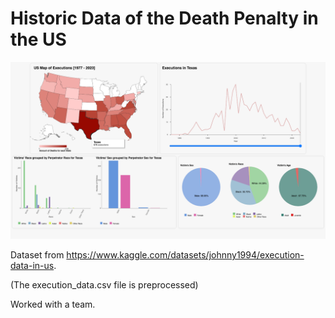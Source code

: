 # Historic Data of the Death Penalty in the US

![Thumbnail](https://github.com/AWER2345/Data-View/blob/main/thumbnail.png)

Dataset from https://www.kaggle.com/datasets/johnny1994/execution-data-in-us.

(The execution_data.csv file is preprocessed)

Worked with a team.
